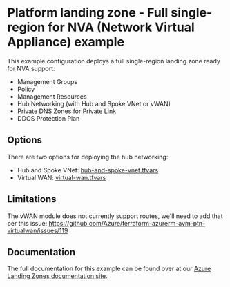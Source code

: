 # Platform landing zone - Full single-region for NVA (Network Virtual Appliance) example

This example configuration deploys a full single-region landing zone ready for NVA support:

- Management Groups
- Policy
- Management Resources
- Hub Networking (with Hub and Spoke VNet or vWAN)
- Private DNS Zones for Private Link
- DDOS Protection Plan

## Options

There are two options for deploying the hub networking:

- Hub and Spoke VNet: [hub-and-spoke-vnet.tfvars](./hub-and-spoke-vnet.tfvars)
- Virtual WAN: [virtual-wan.tfvars](./virtual-wan.tfvars)

## Limitations

The vWAN module does not currently support routes, we'll need to add that per this issue: <https://github.com/Azure/terraform-azurerm-avm-ptn-virtualwan/issues/119>

## Documentation

The full documentation for this example can be found over at our [Azure Landing Zones documentation site](https://azure.github.io/Azure-Landing-Zones/accelerator/startermodules/terraform-platform-landing-zone/scenarios/).
